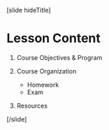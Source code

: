 

[slide hideTitle]

# Lesson Content


1. Course Objectives & Program
2. Course Organization

   - Homework
   - Exam

3. Resources

[/slide]
